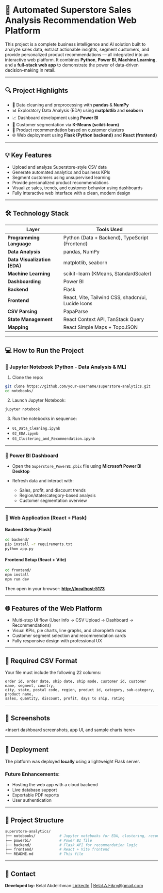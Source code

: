 # 🚀 Automated Superstore Sales Analysis Recommendation Web Platform

This project is a complete business intelligence and AI solution built to analyze sales data, extract actionable insights, segment customers, and provide personalized product recommendations — all integrated into an interactive web platform. It combines **Python**, **Power BI**, **Machine Learning**, and a **full-stack web app** to demonstrate the power of data-driven decision-making in retail.

---

## 🔍 Project Highlights

* 🦨 Data cleaning and preprocessing with **pandas** & **NumPy**
* 📊 Exploratory Data Analysis (EDA) using **matplotlib** and **seaborn**
* 📈 Dashboard development using **Power BI**
* 🤖 Customer segmentation via **K-Means (scikit-learn)**
* 🎯 Product recommendation based on customer clusters
* 🌐 Web deployment using **Flask (Python backend)** and **React (frontend)**

---

## 💡 Key Features

* Upload and analyze Superstore-style CSV data
* Generate automated analytics and business KPIs
* Segment customers using unsupervised learning
* Provide personalized product recommendations
* Visualize sales, trends, and customer behavior using dashboards
* Fully interactive web interface with a clean, modern design

---

## 🛠 Technology Stack

| Layer                        | Tools Used                                         |
| ---------------------------- | -------------------------------------------------- |
| **Programming Language**     | Python (Data + Backend), TypeScript (Frontend)     |
| **Data Analysis**            | pandas, NumPy                                      |
| **Data Visualization (EDA)** | matplotlib, seaborn                                |
| **Machine Learning**         | scikit-learn (KMeans, StandardScaler)              |
| **Dashboarding**             | Power BI                                           |
| **Backend**                  | Flask                                              |
| **Frontend**                 | React, Vite, Tailwind CSS, shadcn/ui, Lucide Icons |
| **CSV Parsing**              | PapaParse                                          |
| **State Management**         | React Context API, TanStack Query                  |
| **Mapping**                  | React Simple Maps + TopoJSON                       |

---

## 💻 How to Run the Project

### 🔹 Jupyter Notebook (Python - Data Analysis & ML)

1. Clone the repo:

```bash
git clone https://github.com/your-username/superstore-analytics.git
cd notebooks/
```

2. Launch Jupyter Notebook:

```bash
jupyter notebook
```

3. Run the notebooks in sequence:

* `01_Data_Cleaning.ipynb`
* `02_EDA.ipynb`
* `03_Clustering_and_Recommendation.ipynb`

---

### 🔹 Power BI Dashboard

* Open the `Superstore_PowerBI.pbix` file using **Microsoft Power BI Desktop**
* Refresh data and interact with:

  * Sales, profit, and discount trends
  * Region/state/category-based analysis
  * Customer segmentation overview

---

### 🔹 Web Application (React + Flask)

#### Backend Setup (Flask)

```bash
cd backend/
pip install -r requirements.txt
python app.py
```

#### Frontend Setup (React + Vite)

```bash
cd frontend/
npm install
npm run dev
```

Then open in your browser:
**[http://localhost:5173](http://localhost:5173)**

---

## 🌐 Features of the Web Platform

* Multi-step UI flow (User Info → CSV Upload → Dashboard → Recommendations)
* Visual KPIs, pie charts, line graphs, and choropleth maps
* Customer segment selection and recommendation cards
* Fully responsive design with professional UX

---

## 📂 Required CSV Format

Your file must include the following 22 columns:

```csv
order id, order date, ship date, ship mode, customer id, customer name, segment, country,
city, state, postal code, region, product id, category, sub-category, product name,
sales, quantity, discount, profit, days to ship, rating
```

---

## 📸 Screenshots

\<insert dashboard screenshots, app UI, and sample charts here>

---

## 🚀 Deployment

The platform was deployed **locally** using a lightweight Flask server.

### Future Enhancements:

* Hosting the web app with a cloud backend
* Live database support
* Exportable PDF reports
* User authentication

---

## 📁 Project Structure

```bash
superstore-analytics/
├── notebooks/           # Jupyter notebooks for EDA, clustering, recommendation
├── powerbi/             # Power BI file
├── backend/             # Flask API for recommendation logic
├── frontend/            # React + Vite frontend
└── README.md            # This file
```

---

## 📢 Contact

**Developed by:** Belal Abdelrhman
[LinkedIn](https://www.linkedin.com/in/belal-abdelrhman) | [Belal.A.Fikry@gmail.com](mailto:Belal.A.Fikry@gmail.com)
